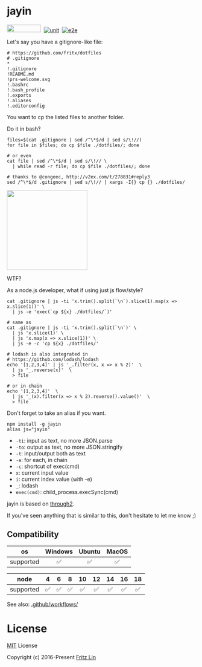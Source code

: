 # jayin

<a href="https://github.com/fritx/jayin"><img width="90" height="20" src="https://img.shields.io/badge/PRs-welcome-brightgreen.svg"></a>&nbsp;&nbsp;[![unit](https://github.com/fritx/jayin/actions/workflows/unit-test.yml/badge.svg)](https://github.com/fritx/jayin/actions/workflows/unit-test.yml)&nbsp;&nbsp;[![e2e](https://github.com/fritx/jayin/actions/workflows/e2e-test.yml/badge.svg)](https://github.com/fritx/jayin/actions/workflows/e2e-test.yml)

Let's say you have a gitignore-like file:

```plain
# https://github.com/fritx/dotfiles
# .gitignore
*
!.gitignore
!README.md
!prs-welcome.svg
!.bashrc
!.bash_profile
!.exports
!.aliases
!.editorconfig
```

You want to cp the listed files to another folder.

Do it in bash?

```shell
files=$(cat .gitignore | sed /^\*$/d | sed s/\!//)
for file in $files; do cp $file ./dotfiles/; done

# or even
cat file | sed /^\*$/d | sed s/\!// \
  | while read -r file; do cp $file ./dotfiles/; done

# thanks to @congeec, http://v2ex.com/t/278831#reply3
sed /^\*$/d .gitignore | sed s/\!// | xargs -I{} cp {} ./dotfiles/
```

<a href="https://github.com/fritx/jayin"><img width="213" height="211" src="wtf.jpg"></a>

WTF?

As a node.js developer, what if using just js flow/style?

```shell
cat .gitignore | js -ti 'x.trim().split(`\n`).slice(1).map(x => x.slice(1))' \
  | js -e 'exec(`cp ${x} ./dotfiles/`)'

# same as
cat .gitignore | js -ti 'x.trim().split(`\n`)' \
  | js 'x.slice(1)' \
  | js 'x.map(x => x.slice(1))' \
  | js -e -c 'cp ${x} ./dotfiles/'
```

```shell
# lodash is also integrated in
# https://github.com/lodash/lodash
echo '[1,2,3,4]' | js '_.filter(x, x => x % 2)'  \
  | js '_.reverse(x)'  \
  > file

# or in chain
echo '[1,2,3,4]'  \
  | js '_(x).filter(x => x % 2).reverse().value()'  \
  > file
```

Don't forget to take an alias if you want.

```shell
npm install -g jayin
alias js="jayin"
```

- `-ti`: input as text, no more JSON.parse
- `-to`: output as text, no more JSON.stringify
- `-t`: input/output both as text
- `-e`: for each, in chain
- `-c`: shortcut of exec(cmd)
- `x`: current input value
- `i`: current index value (with -e)
- `_`: lodash
- `exec(cmd)`: child_process.execSync(cmd)

jayin is based on [through2](https://github.com/rvagg/through2).

If you've seen anything that is similar to this, don't hesitate to let me know ;)

## Compatibility

| os  | Windows | Ubuntu | MacOS |
|:---:|:---:|:---:|:---:|
| supported | ✅ | ✅ | ✅ |

| node    | 4 | 6 | 8 | 10 | 12 | 14 | 16 | 18 |
|:---:|:---:|:---:|:---:|:---:|:---:|:---:|:---:|:---:|
| supported    | ✅ | ✅ | ✅ | ✅ | ✅ | ✅ | ✅ | ✅ |

See also: [.github/workflows/](https://github.com/fritx/jayin/blob/dev/.github/workflows/)

# License

[MIT](https://github.com/fritx/jayin/blob/dev/LICENSE) License

Copyright (c) 2016-Present [Fritz Lin](https://github.com/fritx)
